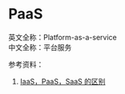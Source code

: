 
# PaaS

英文全称：Platform-as-a-service  
中文全称：平台服务

参考资料：

1. [IaaS，PaaS，SaaS 的区别](http://www.ruanyifeng.com/blog/2017/07/iaas-paas-saas.html)
